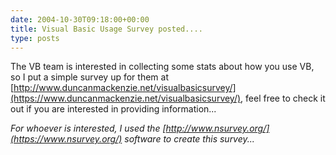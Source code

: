 ```yaml
---
date: 2004-10-30T09:18:00+00:00
title: Visual Basic Usage Survey posted....
type: posts
---
```

The VB team is interested in collecting some stats about how you use VB, so I put a simple survey up for them at [http://www.duncanmackenzie.net/visualbasicsurvey/](https://www.duncanmackenzie.net/visualbasicsurvey/), feel free to check it out if you are interested in providing information...

_For whoever is interested, I used the [http://www.nsurvey.org/](https://www.nsurvey.org/) software to create this survey..._

